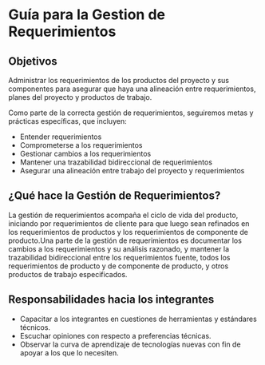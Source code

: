 # Guía para la Gestion de Requerimientos

## Objetivos

Administrar los requerimientos de los productos del proyecto y sus componentes para asegurar que haya una alineación entre requerimientos, planes del proyecto y productos de trabajo.

Como parte de la correcta gestión de requerimientos, seguiremos metas y prácticas específicas, que incluyen:
- Entender requerimientos
- Comprometerse a los requerimientos
- Gestionar cambios a los requerimientos
- Mantener una trazabilidad bidireccional de requerimientos
- Asegurar una alineación entre trabajo del proyecto y requerimientos


## ¿Qué hace la Gestión de Requerimientos?

La gestión de requerimientos acompaña el ciclo de vida del producto, iniciando por requerimientos de cliente para que luego sean refinados en los requerimientos de productos y los requerimientos de componente de producto.Una parte de la gestión de requerimientos es documentar los cambios a los requerimientos y su análisis razonado, y mantener la trazabilidad bidireccional entre los requerimientos fuente, todos los requerimientos de producto y de componente de producto, y otros productos de trabajo especificados.

## Responsabilidades hacia los integrantes

- Capacitar a los integrantes en cuestiones de herramientas y estándares técnicos.
- Escuchar opiniones con respecto a preferencias técnicas.
- Observar la curva de aprendizaje de tecnologías nuevas con fin de apoyar a los que lo necesiten.

